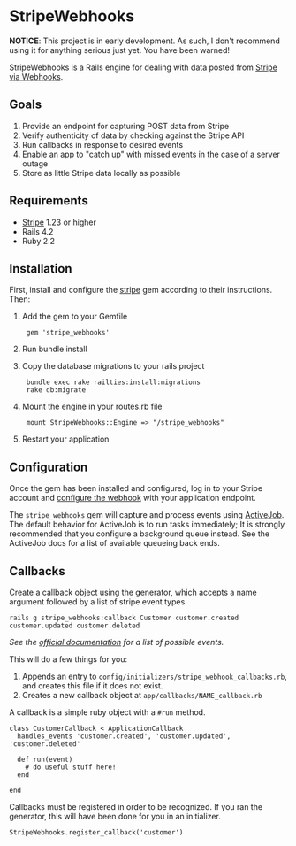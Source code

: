 # StripeWebhooks

**NOTICE**: This project is in early development. As such, I don't recommend using it for anything serious just yet. You have been warned! 

StripeWebhooks is a Rails engine for dealing with data posted from [Stripe via Webhooks](https://stripe.com/docs/webhooks).

## Goals

1. Provide an endpoint for capturing POST data from Stripe
2. Verify authenticity of data by checking against the Stripe API
3. Run callbacks in response to desired events
4. Enable an app to "catch up" with missed events in the case of a server outage
5. Store as little Stripe data locally as possible

## Requirements

- [Stripe](https://rubygems.org/gems/stripe) 1.23 or higher
- Rails 4.2
- Ruby 2.2

## Installation

First, install and configure the [stripe](https://rubygems.org/gems/stripe) gem according to their instructions. Then:

1. Add the gem to your Gemfile

        gem 'stripe_webhooks'

2. Run bundle install
3. Copy the database migrations to your rails project

        bundle exec rake railties:install:migrations
        rake db:migrate

4. Mount the engine in your routes.rb file

        mount StripeWebhooks::Engine => "/stripe_webhooks"

5. Restart your application

## Configuration

Once the gem has been installed and configured, log in to your Stripe account and [configure the webhook](https://stripe.com/docs/webhooks#configuring-your-webhook-settings) with your application endpoint.

The `stripe_webhooks` gem will capture and process events using [ActiveJob](http://guides.rubyonrails.org/active_job_basics.html). The default behavior for ActiveJob is to run tasks immediately; It is strongly recommended that you configure a background queue instead. See the ActiveJob docs for a list of available queueing back ends.

## Callbacks

Create a callback object using the generator, which accepts a name argument followed by a list of stripe event types.

    rails g stripe_webhooks:callback Customer customer.created customer.updated customer.deleted

*See the [official documentation](https://stripe.com/docs/api/ruby#event_types) for a list of possible events.*

This will do a few things for you:

1. Appends an entry to `config/initializers/stripe_webhook_callbacks.rb`, and creates this file if it does not exist.
2. Creates a new callback object at `app/callbacks/NAME_callback.rb`

A callback is a simple ruby object with a `#run` method.

    class CustomerCallback < ApplicationCallback
      handles_events 'customer.created', 'customer.updated', 'customer.deleted'

      def run(event)
        # do useful stuff here!
      end

    end

Callbacks must be registered in order to be recognized. If you ran the generator, this will have been done for you in an initializer.

    StripeWebhooks.register_callback('customer')

